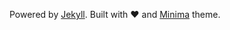 Powered by [Jekyll](https://jekyllrb.com/). Built with ❤️ and [Minima](https://github.com/jekyll/minima) theme.

